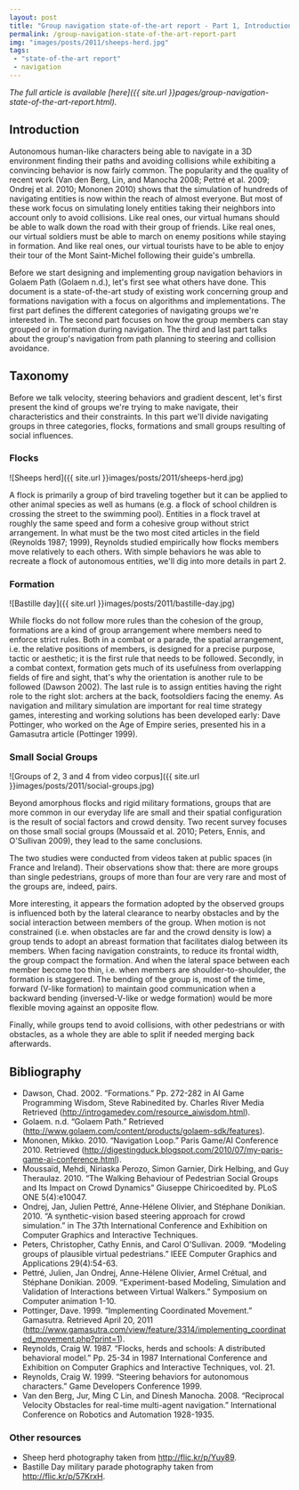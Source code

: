 ```yaml
---
layout: post
title: "Group navigation state-of-the-art report - Part 1, Introduction and Taxonomy"
permalink: /group-navigation-state-of-the-art-report-part
img: "images/posts/2011/sheeps-herd.jpg"
tags:
 - "state-of-the-art report"
 - navigation
---
```


*The full article is available [here]({{ site.url }}pages/group-navigation-state-of-the-art-report.html).*

## Introduction ##

Autonomous human-like characters being able to navigate in a 3D environment finding their paths and avoiding collisions while exhibiting a convincing behavior is now fairly common. The popularity and the quality of recent work (Van den Berg, Lin, and Manocha 2008; Pettré et al. 2009; Ondrej et al. 2010; Mononen 2010) shows that the simulation of hundreds of navigating entities is now within the reach of almost everyone. But most of these work focus on simulating lonely entities taking their neighbors into account only to avoid collisions. Like real ones, our virtual humans should be able to walk down the road with their group of friends. Like real ones, our virtual soldiers must be able to march on enemy positions while staying in formation. And like real ones, our virtual tourists have to be able to enjoy their tour of the Mont Saint-Michel following their guide's umbrella.

Before we start designing and implementing group navigation behaviors in Golaem Path (Golaem n.d.), let's first see what others have done. This document is a state-of-the-art study of existing work concerning group and formations navigation with a focus on algorithms and implementations. The first part defines the different categories of navigating groups we're interested in. The second part focuses on how the group members can stay grouped or in formation during navigation. The third and last part talks about the group's navigation from path planning to steering and collision avoidance.

## Taxonomy ##

Before we talk velocity, steering behaviors and gradient descent, let's first present the kind of groups we're trying to make navigate, their characteristics and their constraints. In this part we'll divide navigating groups in three categories, flocks, formations and small groups resulting of social influences.

### Flocks ###

![Sheeps herd]({{ site.url }}images/posts/2011/sheeps-herd.jpg)

A flock is primarily a group of bird traveling together but it can be applied to other animal species as well as humans (e.g. a flock of school children is crossing the street to the swimming pool). Entities in a flock travel at roughly the same speed and form a cohesive group without strict arrangement. In what must be the two most cited articles in the field (Reynolds 1987; 1999), Reynolds studied empirically how flocks members move relatively to each others. With simple behaviors he was able to recreate a flock of autonomous entities, we'll dig into more details in part 2.

### Formation ###

![Bastille day]({{ site.url }}images/posts/2011/bastille-day.jpg)
 
While flocks do not follow more rules than the cohesion of the group, formations are a kind of group arrangement where members need to enforce strict rules. Both in a combat or a parade, the spatial arrangement, i.e. the relative positions of members, is designed for a precise purpose, tactic or aesthetic; it is the first rule that needs to be followed. Secondly, in a combat context, formation gets much of its usefulness from overlapping fields of fire and sight, that's why the orientation is another rule to be followed (Dawson 2002). The last rule is to assign entities having the right role to the right slot: archers at the back, footsoldiers facing the enemy. As navigation and military simulation are important for real time strategy games, interesting and working solutions has been developed early: Dave Pottinger, who worked on the Age of Empire series, presented his in a Gamasutra article (Pottinger 1999).
  
### Small Social Groups ###

![Groups of 2, 3 and 4 from video corpus]({{ site.url }}images/posts/2011/social-groups.jpg)
 
Beyond amorphous flocks and rigid military formations, groups that are more common in our everyday life are small and their spatial configuration is the result of social factors and crowd density. Two recent survey focuses on those small social groups (Moussaïd et al. 2010; Peters, Ennis, and O'Sullivan 2009), they lead to the same conclusions.
  
The two studies were conducted from videos taken at public spaces (in France and Ireland). Their observations show that: there are more groups than single pedestrians, groups of more than four are very rare and most of the groups are, indeed, pairs.
  
More interesting, it appears the formation adopted by the observed groups is influenced both by the lateral clearance to nearby obstacles and by the social interaction between members of the group. When motion is not constrained (i.e. when obstacles are far and the crowd density is low) a group tends to adopt an abreast formation that facilitates dialog between its members. When facing navigation constraints, to reduce its frontal width, the group compact the formation. And when the lateral space between each member become too thin, i.e. when members are shoulder-to-shoulder, the formation is staggered. The bending of the group is, most of the time, forward (V-like formation) to maintain good communication when a backward bending (inversed-V-like or wedge formation) would be more flexible moving against an opposite flow.
  
Finally, while groups tend to avoid collisions, with other pedestrians or with obstacles, as a whole they are able to split if needed merging back afterwards.
  
## Bibliography ##

- Dawson, Chad. 2002. &ldquo;Formations.&rdquo; Pp. 272-282 in AI Game Programming Wisdom, Steve Rabinedited by. Charles River Media Retrieved (<http://introgamedev.com/resource_aiwisdom.html>).
- Golaem. n.d. &ldquo;Golaem Path.&rdquo; Retrieved (<http://www.golaem.com/content/products/golaem-sdk/features>).
- Mononen, Mikko. 2010. &ldquo;Navigation Loop.&rdquo; Paris Game/AI Conference 2010. Retrieved (<http://digestingduck.blogspot.com/2010/07/my-paris-game-ai-conference.html>).
- Moussaïd, Mehdi, Niriaska Perozo, Simon Garnier, Dirk Helbing, and Guy Theraulaz. 2010. &ldquo;The Walking Behaviour of Pedestrian Social Groups and Its Impact on Crowd Dynamics&rdquo; Giuseppe Chiricoedited by. PLoS ONE 5(4):e10047.
- Ondrej, Jan, Julien Pettré, Anne-Hélene Olivier, and Stéphane Donikian. 2010. &ldquo;A synthetic-vision based steering approach for crowd simulation.&rdquo; in The 37th International Conference and Exhibition on Computer Graphics and Interactive Techniques.
- Peters, Christopher, Cathy Ennis, and Carol O'Sullivan. 2009. &ldquo;Modeling groups of plausible virtual pedestrians.&rdquo; IEEE Computer Graphics and Applications 29(4):54-63.
- Pettré, Julien, Jan Ondrej, Anne-Hélene Olivier, Armel Crétual, and Stéphane Donikian. 2009. &ldquo;Experiment-based Modeling, Simulation and Validation of Interactions between Virtual Walkers.&rdquo; Symposium on Computer animation 1-10.
- Pottinger, Dave. 1999. &ldquo;Implementing Coordinated Movement.&rdquo; Gamasutra. Retrieved April 20, 2011 (<http://www.gamasutra.com/view/feature/3314/implementing_coordinated_movement.php?print=1>).
- Reynolds, Craig W. 1987. &ldquo;Flocks, herds and schools: A distributed behavioral model.&rdquo; Pp. 25-34 in 1987 International Conference and Exhibition on Computer Graphics and Interactive Techniques, vol. 21.
- Reynolds, Craig W. 1999. &ldquo;Steering behaviors for autonomous characters.&rdquo; Game Developers Conference 1999.
- Van den Berg, Jur, Ming C Lin, and Dinesh Manocha. 2008. &ldquo;Reciprocal Velocity Obstacles for real-time multi-agent navigation.&rdquo; International Conference on Robotics and Automation 1928-1935.

### Other resources ###
- Sheep herd photography taken from <http://flic.kr/p/Yuy89>.
- Bastille Day military parade photography taken from <http://flic.kr/p/57KrxH>.

